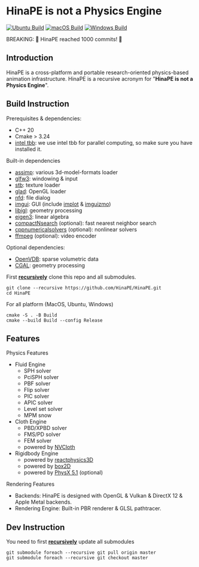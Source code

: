 # HinaPE is not a Physics Engine

[![Ubuntu Build](https://github.com/HinaPE/HinaPE/actions/workflows/ubuntu.yml/badge.svg)](https://github.com/HinaPE/HinaPE/actions/workflows/ubuntu.yml)
[![macOS Build](https://github.com/HinaPE/HinaPE/actions/workflows/macos.yml/badge.svg)](https://github.com/HinaPE/HinaPE/actions/workflows/macos.yml)
[![Windows Build](https://github.com/HinaPE/HinaPE/actions/workflows/windows.yml/badge.svg)](https://github.com/HinaPE/HinaPE/actions/workflows/windows.yml)

BREAKING: 🎉 HinaPE reached 1000 commits! 🎉

## Introduction
HinaPE is a cross-platform and portable research-oriented physics-based animation infrastructure. HinaPE is a recursive acronym for "**HinaPE is not a Physics Engine**".

## Build Instruction

Prerequisites & dependencies:

- C++ 20
- Cmake > 3.24
- [intel tbb](https://github.com/oneapi-src/oneTBB.git): we use intel tbb for parallel computing, so make sure you have installed it.

Built-in dependencies

- [assimp](https://github.com/assimp/assimp.git): various 3d-model-formats loader
- [glfw3](https://github.com/glfw/glfw.git): windowing & input
- [stb](https://github.com/nothings/stb.git): texture loader
- [glad](https://github.com/Dav1dde/glad.git): OpenGL loader
- [nfd](https://github.com/EmbarkStudios/nfd2.git): file dialog
- [imgui](https://github.com/ocornut/imgui.git): GUI (include [implot](https://github.com/epezent/implot.git) & [imguizmo](https://github.com/CedricGuillemet/ImGuizmo.git))
- [libigl](https://github.com/libigl/libigl.git): geometry processing
- [eigen3](https://gitlab.com/libeigen/eigen.git): linear algebra
- [compactNsearch](https://github.com/InteractiveComputerGraphics/CompactNSearch.git) (optional): fast nearest neighbor search
- [cppnumericalsolvers](https://github.com/PatWie/CppNumericalSolvers.git) (optional): nonlinear solvers
- [ffmpeg]() (optional): video encoder

Optional dependencies:
- [OpenVDB](https://github.com/AcademySoftwareFoundation/openvdb.git): sparse volumetric data
- [CGAL](https://github.com/CGAL/cgal.git): geometry processing

First **<u>recursively</u>** clone this repo and all submodules.

```shell
git clone --recursive https://github.com/HinaPE/HinaPE.git
cd HinaPE
```

For all platform (MacOS, Ubuntu, Windows)

```shell
cmake -S . -B Build
cmake --build Build --config Release
```

## Features

Physics Features
- Fluid Engine
  - SPH solver
  - PciSPH solver
  - PBF solver
  - Flip solver
  - PIC solver
  - APIC solver
  - Level set solver
  - MPM snow
- Cloth Engine
  - PBD/XPBD solver
  - FMS/PD solver
  - FEM solver
  - powered by [NVCloth](https://github.com/NVIDIAGameWorks/NvCloth.git)
- Rigidbody Engine
  - powered by [reactphysics3D](https://github.com/DanielChappuis/reactphysics3d.git)
  - powered by [box2D](https://github.com/erincatto/box2d.git)
  - powered by [PhysX 5.1](https://github.com/NVIDIA-Omniverse/PhysX.git) (optional)

Rendering Features
- Backends: HinaPE is designed with OpenGL & Vulkan & DirectX 12 & Apple Metal backends.
- Rendering Engine: Built-in PBR renderer & GLSL pathtracer.

## Dev Instruction

You need to first **<u>recursively</u>** update all submodules
```git
git submodule foreach --recursive git pull origin master
git submodule foreach --recursive git checkout master
```